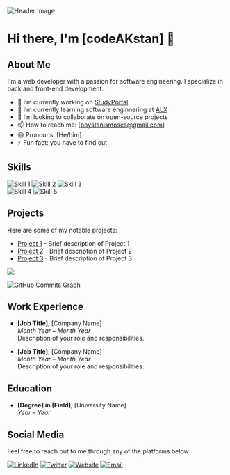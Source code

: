 ![Header Image](https://www.canva.com/design/DAFn5gbfLIs/mqf4oUpBqniU4S9aN104Vg/edit)

# Hi there, I'm [codeAKstan] 👋



## About Me

I'm a web developer  with a passion for software engineering. I specialize in back and front-end development.

- 🔭 I’m currently working on [StudyPortal](https://kmmadu.github.io/StudyPortal/index.html)
- 🌱 I’m currently learning software enginnering at [ALX](https://www.alxafrica.com/)
- 👯 I’m looking to collaborate on open-source projects 
- 📫 How to reach me: [boystanismoses@gmail.com]
- 😄 Pronouns: [He/him]
- ⚡ Fun fact: you have to find out

## Skills

![Skill 1](https://img.shields.io/badge/-HTML5-000?&logo=html5) ![Skill 2](https://img.shields.io/badge/-CSS-000?&logo=css3) ![Skill 3](https://img.shields.io/badge/-Javascript-000?&logo=javascript)  
![Skill 4](https://img.shields.io/badge/-Python-000?&logo=python) ![Skill 5](https://img.shields.io/badge/-Shell-000?&logo=shell) 

## Projects

Here are some of my notable projects:

- [Project 1](https://github.com/your-github-username/project1) - Brief description of Project 1
- [Project 2](https://github.com/your-github-username/project2) - Brief description of Project 2
- [Project 3](https://github.com/your-github-username/project3) - Brief description of Project 3

<a href="https://github.com/codeAKstan"><img src="https://github-readme-streak-stats.herokuapp.com/?user=codeAKstan&stroke=ffffff&background=1c1917&ring=0891b2&fire=0891b2&currStreakNum=ffffff&currStreakLabel=0891b2&sideNums=ffffff&sideLabels=ffffff&dates=ffffff&hide_border=true" /></a>

<a href="https://github.com/codeAKstan"><img src="https://github-readme-activity-graph.vercel.app/graph?username=codeAKstan&theme=react-dark" alt="GitHub Commits Graph" /></a>

## Work Experience

- **[Job Title]**, [Company Name]  
  *Month Year* – *Month Year*  
  Description of your role and responsibilities.

- **[Job Title]**, [Company Name]  
  *Month Year* – *Month Year*  
  Description of your role and responsibilities.

## Education

- **[Degree] in [Field]**, [University Name]  
  *Year* – *Year*


## Social Media
Feel free to reach out to me through any of the platforms below:


[![LinkedIn](https://img.shields.io/badge/-LinkedIn-0077B5?style=flat&logo=LinkedIn&logoColor=white)](https://www.linkedin.com/in/your-linkedin-username)
[![Twitter](https://img.shields.io/badge/-Twitter-1DA1F2?style=flat&logo=Twitter&logoColor=white)](https://x.com/codeAKstan)
[![Website](https://img.shields.io/badge/-Website-000000?style=flat&logo=About.me&logoColor=white)](https://codeakstan.github.io/)
[![Email](https://img.shields.io/badge/-Email-D14836?style=flat&logo=Gmail&logoColor=white)](mailto:boystanismoses@gmail.com)



